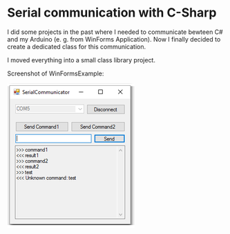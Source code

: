 # Serial communication with C-Sharp

I did some projects in the past where I needed to communicate bewteen C# and my Arduino (e. g. from WinForms Application).
Now I finally decided to create a dedicated class for this communication.

I moved everything into a small class library project.

Screenshot of WinFormsExample:

![Alt text](WinFormsExample/Screenshot.png?raw=true "Screenshot of WinFormsExample")
